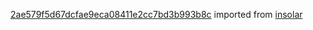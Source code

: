 [2ae579f5d67dcfae9eca08411e2cc7bd3b993b8c](https://github.com/insolar/insolar/commit/2ae579f5d67dcfae9eca08411e2cc7bd3b993b8c) imported from [insolar](https://github.com/insolar/insolar)
